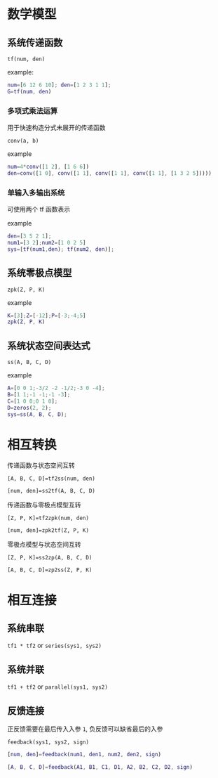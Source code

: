 # 数学模型
## 系统传递函数

`tf(num, den)`

example:
```matlab
num=[6 12 6 10]; den=[1 2 3 1 1];
G=tf(num, den)
```

### 多项式乘法运算

用于快速构造分式未展开的传递函数

`conv(a, b)`

example
```matlab
num=4*conv([1 2], [1 6 6])
den=conv([1 0], conv([1 1], conv([1 1], conv([1 1], [1 3 2 5]))))
```

### 单输入多输出系统

可使用两个 tf 函数表示

example
```matlab
den=[3 5 2 1];
num1=[3 2];num2=[1 0 2 5]
sys=[tf(num1,den); tf(num2, den)];
```

## 系统零极点模型

`zpk(Z, P, K)`

example
```matlab
K=[3];Z=[-12];P=[-3;-4;5]
zpk(Z, P, K)
```

## 系统状态空间表达式

`ss(A, B, C, D)`

example
```matlab
A=[0 0 1;-3/2 -2 -1/2;-3 0 -4];
B=[1 1;-1 -1;-1 -3];
C=[1 0 0;0 1 0];
D=zeros(2, 2);
sys=ss(A, B, C, D);
```

# 相互转换

传递函数与状态空间互转

`[A, B, C, D]=tf2ss(num, den)`

`[num, den]=ss2tf(A, B, C, D)`

传递函数与零极点模型互转

`[Z, P, K]=tf2zpk(num, den)`

`[num, den]=zpk2tf(Z, P, K)`

零极点模型与状态空间互转

`[Z, P, K]=ss2zp(A, B, C, D)`

`[A, B, C, D]=zp2ss(Z, P, K)`

# 相互连接

## 系统串联

`tf1 * tf2` or `series(sys1, sys2)`

## 系统并联

`tf1 + tf2` or `parallel(sys1, sys2)`

## 反馈连接

正反馈需要在最后传入入参 `1`, 负反馈可以缺省最后的入参

`feedback(sys1, sys2, sign)`

```matlab
[num, den]=feedback(num1, den1, num2, den2, sign)

[A, B, C, D]=feedback(A1, B1, C1, D1, A2, B2, C2, D2, sign)
```
